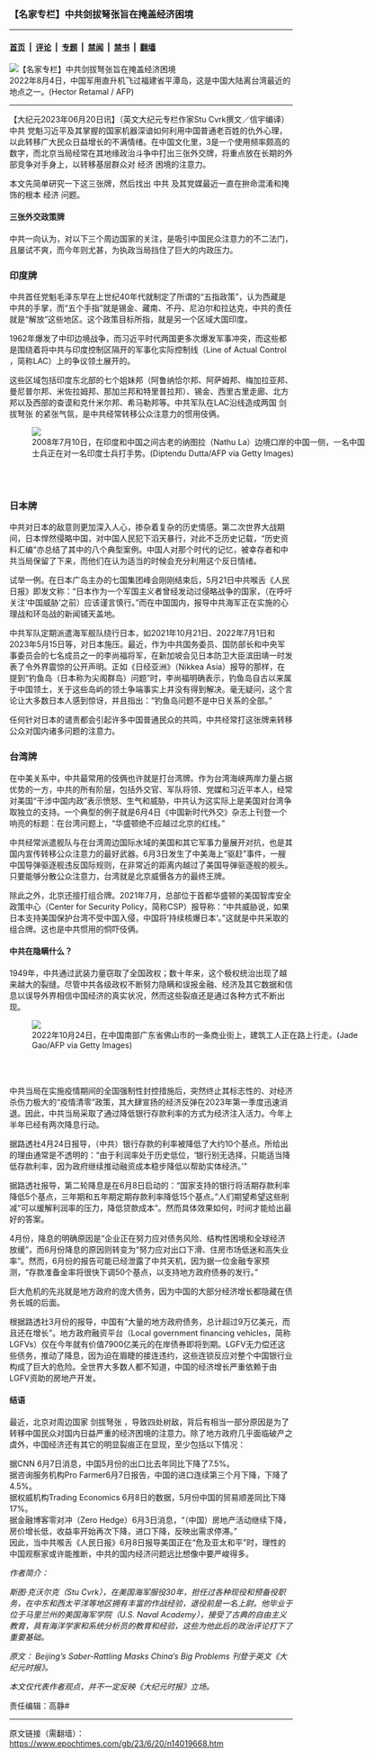 ### 【名家专栏】中共剑拔弩张旨在掩盖经济困境

---

#### [首页](../../../..?n14019668) &nbsp;|&nbsp; [评论](../../../../../epoch-comment?n14019668) &nbsp;|&nbsp; [专题](../../../../../epoch-special?n14019668) &nbsp;|&nbsp; [禁闻](../../../../../epoch-news?n14019668) &nbsp;|&nbsp; [禁书](../../../../../books?n14019668) &nbsp;|&nbsp; [翻墙](https://github.com/gfw-breaker/nogfw/blob/master/README.md?n14019668)


<div><img alt="【名家专栏】中共剑拔弩张旨在掩盖经济困境" class="attachment-djy_600_400 size-djy_600_400 wp-post-image" src="https://i.epochtimes.com/assets/uploads/2023/06/id14019669-3ecd944daf999c038f1e66f470421408@1200x1200-600x400.jpeg"/>
<div class="caption">
 2022年8月4日，中国军用直升机飞过福建省平潭岛，这是中国大陆离台湾最近的地点之一。(Hector Retamal / AFP)
</div></div><hr/><div class="post_content" id="artbody" itemprop="articleBody">
 <!-- article content begin -->
 <p>
  【大纪元2023年06月20日讯】（英文大纪元专栏作家Stu Cvrk撰文／信宇编译）
  <ok href="https://www.epochtimes.com/gb/tag/%E4%B8%AD%E5%85%B1.html">
   中共
  </ok>
  党魁习近平及其掌握的国家机器深谙如何利用中国普通老百姓的仇外心理，以此转移广大民众日益增长的不满情绪。在中国文化里，3是一个使用频率颇高的数字，而北京当局经常在其地缘政治斗争中打出三张外交牌，将重点放在长期的外部竞争对手身上，以转移基层群众对
  <ok href="https://www.epochtimes.com/gb/tag/%E7%BB%8F%E6%B5%8E.html">
   经济
  </ok>
  困境的注意力。
 </p>
 <p>
  本文先简单研究一下这三张牌，然后找出
  <ok href="https://www.epochtimes.com/gb/tag/%E4%B8%AD%E5%85%B1.html">
   中共
  </ok>
  及其党媒最近一直在拚命混淆和掩饰的根本
  <ok href="https://www.epochtimes.com/gb/tag/%E7%BB%8F%E6%B5%8E.html">
   经济
  </ok>
  问题。
 </p>
 <h4>
  三张外交政策牌
 </h4>
 <p>
  中共一向认为，对以下三个周边国家的关注，是吸引中国民众注意力的不二法门，且屡试不爽，而今年则尤甚，为执政当局挡住了巨大的内政压力。
 </p>
 <h3>
  印度牌
 </h3>
 <p>
  中共首任党魁毛泽东早在上世纪40年代就制定了所谓的“五指政策”，认为西藏是中共的手掌，而“五个手指”就是锡金、藏南、不丹、尼泊尔和拉达克，中共的责任就是“解放”这些地区。这个政策目标所指，就是另一个区域大国印度。
 </p>
 <p>
  1962年爆发了中印边境战争，而习近平时代两国更多次爆发军事冲突，而这些都是围绕着将中共与印度控制区隔开的军事化实际控制线（Line of Actual Control ，简称LAC）上的争议领土展开的。
 </p>
 <p>
  这些区域包括印度东北部的七个姐妹邦（阿鲁纳恰尔邦、阿萨姆邦、梅加拉亚邦、曼尼普尔邦、米佐拉姆邦、那加兰邦和特里普拉邦）、锡金、西里古里走廊、北方邦以及西部的查谟和克什米尔邦、希马勒邦等。中共军队在LAC沿线造成两国
  <ok href="https://www.epochtimes.com/gb/tag/%E5%89%91%E6%8B%94%E5%BC%A9%E5%BC%A0.html">
   剑拔弩张
  </ok>
  的紧张气氛，是中共经常转移公众注意力的惯用伎俩。
 </p>
 <figure class="wp-caption aligncenter" style="width: 601px">
  <ok href=" https://img.theepochtimes.com/assets/uploads/2021/10/07/GettyImages-82119247-1200x860.jpg" rel="noreferrer noopener" target="_blank">
   <img class="" src="https://img.theepochtimes.com/assets/uploads/2021/10/07/GettyImages-82119247-1200x860.jpg"/>
  </ok>
  <br/><figcaption class="wp-caption-text">
   2008年7月10日，在印度和中国之间古老的纳图拉（Nathu La）边境口岸的中国一侧，一名中国士兵正在对一名印度士兵打手势。(Diptendu Dutta/AFP via Getty Images)
  </figcaption><br/>
 </figure><br/>
 <h3>
  日本牌
 </h3>
 <p>
  中共对日本的敌意则更加深入人心，掺杂着复杂的历史情感。第二次世界大战期间，日本悍然侵略中国，对中国人民犯下滔天暴行，对此不乏历史记载，“历史资料汇编”亦总结了其中的八个典型案例。中国人对那个时代的记忆，被幸存者和中共当局保留了下来，而他们在认为适当的时候会充分利用这个反日情绪。
 </p>
 <p>
  试举一例。在日本广岛主办的七国集团峰会刚刚结束后，5月21日中共喉舌《人民日报》即发文称：“日本作为一个军国主义者曾经发动过侵略战争的国家，（在呼吁关注‘中国威胁’之前）应该谨言慎行。”而在中国国内，报导中共海军正在实施的心理战和环岛战的新闻铺天盖地。
 </p>
 <p>
  中共军队定期派遣海军舰队绕行日本，如2021年10月21日、2022年7月1日和2023年5月15日等，对日本施压。最近，作为中共国务委员、国防部长和中央军事委员会的七名成员之一的李尚福将军，在新加坡会见日本防卫大臣滨田靖一时发表了令外界震惊的公开声明。正如《日经亚洲》（Nikkea Asia）报导的那样，在提到“钓鱼岛（日本称为尖阁群岛）问题”时，李尚福明确表示，钓鱼岛自古以来属于中国领土，关于这些岛屿的领土争端事实上并没有得到解决。毫无疑问，这个言论让大多数日本人感到惊讶，并且指出：“钓鱼岛问题不是中日关系的全部。”
 </p>
 <p>
  任何针对日本的谴责都会引起许多中国普通民众的共鸣，中共经常打这张牌来转移公众对国内诸多问题的注意力。
 </p>
 <h3>
  台湾牌
 </h3>
 <p>
  在中美关系中，中共最常用的伎俩也许就是打台湾牌。作为台湾海峡两岸力量占据优势的一方，中共的所有阶层，包括外交官、军队将领、党媒和习近平本人，经常对美国“干涉中国内政”表示愤怒、生气和威胁，中共认为这实际上是美国对台湾争取独立的支持。一个典型的例子就是6月4日《中国新时代外交》杂志上刊登一个响亮的标题：在台湾问题上，“华盛顿绝不应越过北京的红线。”
 </p>
 <p>
  中共经常派遣舰队与在台湾周边国际水域的美国和其它军事力量展开对抗，也是其国内宣传转移公众注意力的最好武器。6月3日发生了中美海上“驱赶”事件，一艘中国导弹驱逐舰违反国际规则，在非常近的距离内越过了美国导弹驱逐舰的舰头。只要能够分散公众注意力，台湾就是北京威慑各方的最终王牌。
 </p>
 <p>
  除此之外，北京还擅打组合牌。2021年7月，总部位于首都华盛顿的美国智库安全政策中心（Center for Security Policy，简称CSP）报导称：“中共威胁说，如果日本支持美国保护台湾不受中国入侵，中国将‘持续核爆日本’。”这就是中共采取的组合牌。这也是中共惯用的恫吓伎俩。
 </p>
 <h4>
  中共在隐瞒什么？
 </h4>
 <p>
  1949年，中共通过武装力量窃取了全国政权；数十年来，这个极权统治出现了越来越大的裂缝。尽管中共各级政权不断努力隐瞒和误报金融、经济及其它数据和信息以误导外界相信中国经济的真实状况，然而这些裂痕还是通过各种方式不断出现。
 </p>
 <figure class="wp-caption aligncenter" style="width: 599px">
  <ok href=" https://img.theepochtimes.com/assets/uploads/2023/03/15/GettyImages-1244188231-1200x798.jpg" rel="noreferrer noopener" target="_blank">
   <img class="" src="https://img.theepochtimes.com/assets/uploads/2023/03/15/GettyImages-1244188231-1200x798.jpg"/>
  </ok>
  <br/><figcaption class="wp-caption-text">
   2022年10月24日，在中国南部广东省佛山市的一条商业街上，建筑工人正在路上行走。(Jade Gao/AFP via Getty Images)
  </figcaption><br/>
 </figure><br/>
 <p>
  中共当局在实施疫情期间的全国强制性封控措施后，突然终止其标志性的、对经济杀伤力极大的“疫情清零”政策，其大肆宣扬的经济反弹在2023年第一季度迅速消退。因此，中共当局采取了通过降低银行存款利率的方式为经济注入活力。今年上半年已经有两次降息行动。
 </p>
 <p>
  据路透社4月24日报导，（中共）银行存款的利率被降低了大约10个基点。所给出的理由通常是不透明的：“由于利润率处于历史低位，‘银行别无选择，只能适当降低存款利率，因为政府继续推动融资成本稳步降低以帮助实体经济。’”
 </p>
 <p>
  据路透社报导，第二轮降息是在6月8日启动的：“国家支持的银行将活期存款利率降低5个基点，三年期和五年期定期存款利率降低15个基点。”人们期望希望这些削减“可以缓解利润率的压力，降低贷款成本”。然而具体效果如何，时间才能给出最好的答案。
 </p>
 <p>
  4月份，降息的明确原因是“企业正在努力应对债务风险、结构性困境和全球经济放缓”，而6月份降息的原因则转变为“努力应对出口下滑、住房市场低迷和高失业率”。然而，6月份的报告可能已经泄露了中共天机，因为据一位金融专家预测，“存款准备金率将很快下调50个基点，以支持地方政府债券的发行。”
 </p>
 <p>
  巨大危机的先兆就是地方政府的庞大债务，因为中国的大部分经济增长都隐藏在债务长城的后面。
 </p>
 <p>
  根据路透社3月份的报导，中国有“大量的地方政府债务，总计超过9万亿美元，而且还在增长”。地方政府融资平台（Local government financing vehicles，简称LGFVs）仅在今年就有价值7900亿美元的在岸债券即将到期。LGFV无力偿还这些债务，推动了降息，因为迫在眉睫的接连违约，这些连锁反应对整个中国银行业构成了巨大的危险。全世界大多数人都不知道，中国的经济增长严重依赖于由LGFV资助的房地产开发。
 </p>
 <h4>
  结语
 </h4>
 <p>
  最近，北京对周边国家
  <ok href="https://www.epochtimes.com/gb/tag/%E5%89%91%E6%8B%94%E5%BC%A9%E5%BC%A0.html">
   剑拔弩张
  </ok>
  ，导致四处树敌，背后有相当一部分原因是为了转移中国民众对国内日益严重的经济困境的注意力。除了地方政府几乎面临破产之虞外，中国经济还有其它的明显裂痕正在显现，至少包括以下情况：
 </p>
 <p>
  据CNN 6月7日消息，中国5月份的出口比去年同比下降了7.5%。
  <br/>
  据咨询服务机构Pro Farmer6月7日报告，中国的进口连续第三个月下降，下降了4.5%。
  <br/>
  据权威机构Trading Economics 6月8日的数据，5月份中国的贸易顺差同比下降17%。
  <br/>
  据金融博客零对冲（Zero Hedge）6月3日消息，“（中国）房地产活动继续下降，房价增长低，收益率开始再次下降，进口下降，反映出需求停滞。”
  <br/>
  因此，当中共喉舌《人民日报》6月8日报导美国正在“危及亚太和平”时，理性的中国观察家或许能推断，中共的国内经济问题远比想像中要严峻得多。
 </p>
 <p>
  <em>
   作者简介：
  </em>
 </p>
 <p>
  <em>
   斯图‧克沃尔克（Stu Cvrk），在美国海军服役30年，担任过各种现役和预备役职务，在中东和西太平洋等地区拥有丰富的作战经验，退役前是一名上尉。他毕业于位于马里兰州的美国海军学院（U.S. Naval Academy），接受了古典的自由主义教育，具有海洋学家和系统分析员的教育和经验，这些为他此后的政治评论打下了重要基础。
  </em>
 </p>
 <p>
  <em>
   原文：
   <ok href="https://www.theepochtimes.com/beijings-saber-rattling-masks-chinas-big-problems_5322961.html">
    Beijing’s Saber-Rattling Masks China’s Big Problems
   </ok>
   刊登于英文《大纪元时报》。
  </em>
 </p>
 <p>
  <em>
   本文仅代表作者观点，并不一定反映《大纪元时报》立场。
  </em>
 </p>
 <p>
  责任编辑：高静#
 </p>
 <!-- article content end -->
 <div id="below_article_ad">
 </div>
</div>


---

原文链接（需翻墙）：https://www.epochtimes.com/gb/23/6/20/n14019668.htm